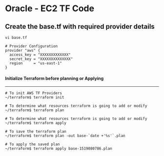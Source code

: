 # Oracle - EC2 TF Code

## Create the base.tf with required provider details

```
vi base.tf

# Provider Configuration
provider "aws" {
  access_key = "XXXXXXXXXXXXX"
  secret_key = "XXXXXXXXXXXXXX"
  region     = "us-east-1"
}
```


#### Initialize Terraform before planning or Applying
---

```
# To init AWS TF Providers
~/terraform$ terraform init

# To determine what resources terraform is going to add or modify
~/terraform$ terraform plan

# To determine what resources terraform is going to add or modify
~/terraform$ terraform apply

# To save the terraform plan 
~/terraform$ terraform plan -out base-`date +'%s'`.plan

# To apply the saved plan
~/terraform$ terraform apply base-1519080786.plan
```
